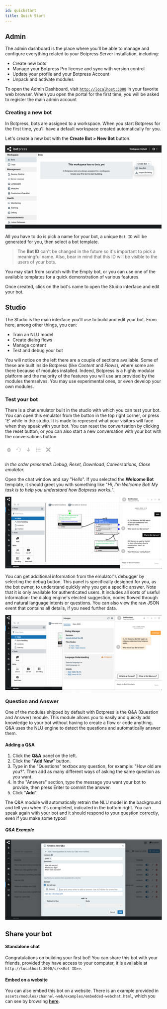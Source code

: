 ```yaml
---
id: quickstart
title: Quick Start
---
```


## Admin

The admin dashboard is the place where you'll be able to manage and configure everything related to your Botpress Server installation, including:

- Create new bots
- Manage your Botpress Pro license and sync with version control
- Update your profile and your Botpress Account
- Unpack and activate modules

To open the Admin Dashboard, visit [`http://localhost:3000`](http://localhost:3000) in your favorite web browser. When you open the portal for the first time, you will be asked to register the main admin account

### Creating a new bot

In Botpress, bots are assigned to a workspace. When you start Botpress for the first time, you'll have a default workspace created automatically for you.

Let's create a new bot with the **Create Bot > New Bot** button.

![Create Bot](assets/workspace_bot.png)

All you have to do is pick a name for your bot, a unique `Bot ID` will be generated for you, then select a bot template.

> The **Bot ID** can't be changed in the future so it's important to pick a meaningful name. Also, bear in mind that this ID will be visible to the users of your bots.

You may start from scratch with the Empty bot, or you can use one of the available templates for a quick demonstration of various features.

Once created, click on the bot's name to open the Studio interface and edit your bot.

## Studio

The Studio is the main interface you'll use to build and edit your bot. From here, among other things, you can:

- Train an NLU model
- Create dialog flows
- Manage content
- Test and debug your bot

You will notice on the left there are a couple of sections available. Some of these are built inside Botpress (like _Content_ and _Flows_), where some are there because of modules installed. Indeed, Botpress is a highly modular platform and the majority of the features you will use are provided by the modules themselves. You may use experimental ones, or even develop your own modules.

### Test your bot

There is a chat emulator built in the studio with which you can test your bot. You can open this emulator from the button in the top right corner, or press 'E' while in the studio. It is made to represent what your visitors will face when they speak with your bot. You can reset the convertsation by clicking the reset button, or you can also start a new conversation with your bot with the conversations button.

![Toolbar Chat](assets/studio-toolbar.png)

*In the order presented: Debug, Reset, Download, Conversations, Close emulator.*

Open the chat window and say "_Hello_". If you selected the **Welcome Bot** template, it should greet you with something like "_Hi, I'm Welcome Bot! My task is to help you understand how Botpress works._".

![Hello from the bot](assets/flow_page.png)

You can get additional information from the emulator's debugger by selecting the debug button. This panel is specifically designed for you, as the bot owner, to understand quickly why you get a specific answer. Note that it is only available for authenticated users. It includes all sorts of useful information: the dialog engine's elected suggestion, nodes flowed through and natural language intents or questions. You can also view the raw JSON event that contains all details, if you need further data.

![Emulator Hello](assets/debugger.png)

### Question and Answer

One of the modules shipped by default with Botpress is the Q&A (Question and Answer) module. This module allows you to easily and quickly add knowledge to your bot without having to create a flow or code anything. Q&A uses the NLU engine to detect the questions and automatically answer them.

#### Adding a Q&A

1. Click the **Q&A** panel on the left.
2. Click the "**Add New**" button.
3. Type in the "Questions" textbox any question, for example: "How old are you?". Then add as many different ways of asking the same question as you want.
4. In the "Answers" section, type the message you want your bot to provide, then press Enter to commit the answer.
5. Click "**Add**".

The Q&A module will automatically retrain the NLU model in the background and tell you when it's completed, indicated in the bottom right. You can speak again with your bot and it should respond to your question correctly, even if you make some typos!

##### Q&A Example

![A new Q&A](assets/newqna.png)

## Share your bot

#### Standalone chat

Congratulations on building your first bot! You can share this bot with your friends, provided they have access to your computer, it is available at `http://localhost:3000/s/<<Bot ID>>`.

#### Embed on a website

You can also embed this bot on a website. There is an example provided in `assets/modules/channel-web/examples/embedded-webchat.html`, which you can see by browsing [**here**](http://localhost:3000/assets/modules/channel-web/examples/embedded-webchat.html).
